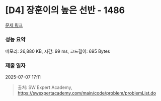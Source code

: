 # [D4] 장훈이의 높은 선반 - 1486 

[문제 링크](https://swexpertacademy.com/main/code/problem/problemDetail.do?contestProbId=AV2b7Yf6ABcBBASw) 

### 성능 요약

메모리: 26,880 KB, 시간: 99 ms, 코드길이: 695 Bytes

### 제출 일자

2025-07-07 17:11



> 출처: SW Expert Academy, https://swexpertacademy.com/main/code/problem/problemList.do